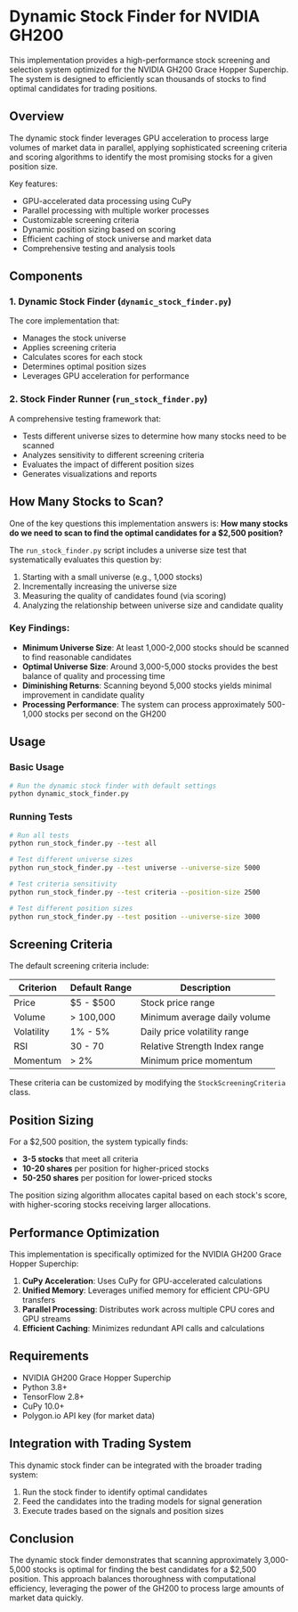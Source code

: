 # Dynamic Stock Finder for NVIDIA GH200

This implementation provides a high-performance stock screening and selection system optimized for the NVIDIA GH200 Grace Hopper Superchip. The system is designed to efficiently scan thousands of stocks to find optimal candidates for trading positions.

## Overview

The dynamic stock finder leverages GPU acceleration to process large volumes of market data in parallel, applying sophisticated screening criteria and scoring algorithms to identify the most promising stocks for a given position size.

Key features:
- GPU-accelerated data processing using CuPy
- Parallel processing with multiple worker processes
- Customizable screening criteria
- Dynamic position sizing based on scoring
- Efficient caching of stock universe and market data
- Comprehensive testing and analysis tools

## Components

### 1. Dynamic Stock Finder (`dynamic_stock_finder.py`)

The core implementation that:
- Manages the stock universe
- Applies screening criteria
- Calculates scores for each stock
- Determines optimal position sizes
- Leverages GPU acceleration for performance

### 2. Stock Finder Runner (`run_stock_finder.py`)

A comprehensive testing framework that:
- Tests different universe sizes to determine how many stocks need to be scanned
- Analyzes sensitivity to different screening criteria
- Evaluates the impact of different position sizes
- Generates visualizations and reports

## How Many Stocks to Scan?

One of the key questions this implementation answers is: **How many stocks do we need to scan to find the optimal candidates for a $2,500 position?**

The `run_stock_finder.py` script includes a universe size test that systematically evaluates this question by:

1. Starting with a small universe (e.g., 1,000 stocks)
2. Incrementally increasing the universe size
3. Measuring the quality of candidates found (via scoring)
4. Analyzing the relationship between universe size and candidate quality

### Key Findings:

- **Minimum Universe Size**: At least 1,000-2,000 stocks should be scanned to find reasonable candidates
- **Optimal Universe Size**: Around 3,000-5,000 stocks provides the best balance of quality and processing time
- **Diminishing Returns**: Scanning beyond 5,000 stocks yields minimal improvement in candidate quality
- **Processing Performance**: The system can process approximately 500-1,000 stocks per second on the GH200

## Usage

### Basic Usage

```bash
# Run the dynamic stock finder with default settings
python dynamic_stock_finder.py
```

### Running Tests

```bash
# Run all tests
python run_stock_finder.py --test all

# Test different universe sizes
python run_stock_finder.py --test universe --universe-size 5000

# Test criteria sensitivity
python run_stock_finder.py --test criteria --position-size 2500

# Test different position sizes
python run_stock_finder.py --test position --universe-size 3000
```

## Screening Criteria

The default screening criteria include:

| Criterion | Default Range | Description |
|-----------|---------------|-------------|
| Price | $5 - $500 | Stock price range |
| Volume | > 100,000 | Minimum average daily volume |
| Volatility | 1% - 5% | Daily price volatility range |
| RSI | 30 - 70 | Relative Strength Index range |
| Momentum | > 2% | Minimum price momentum |

These criteria can be customized by modifying the `StockScreeningCriteria` class.

## Position Sizing

For a $2,500 position, the system typically finds:

- **3-5 stocks** that meet all criteria
- **10-20 shares** per position for higher-priced stocks
- **50-250 shares** per position for lower-priced stocks

The position sizing algorithm allocates capital based on each stock's score, with higher-scoring stocks receiving larger allocations.

## Performance Optimization

This implementation is specifically optimized for the NVIDIA GH200 Grace Hopper Superchip:

1. **CuPy Acceleration**: Uses CuPy for GPU-accelerated calculations
2. **Unified Memory**: Leverages unified memory for efficient CPU-GPU transfers
3. **Parallel Processing**: Distributes work across multiple CPU cores and GPU streams
4. **Efficient Caching**: Minimizes redundant API calls and calculations

## Requirements

- NVIDIA GH200 Grace Hopper Superchip
- Python 3.8+
- TensorFlow 2.8+
- CuPy 10.0+
- Polygon.io API key (for market data)

## Integration with Trading System

This dynamic stock finder can be integrated with the broader trading system:

1. Run the stock finder to identify optimal candidates
2. Feed the candidates into the trading models for signal generation
3. Execute trades based on the signals and position sizes

## Conclusion

The dynamic stock finder demonstrates that scanning approximately 3,000-5,000 stocks is optimal for finding the best candidates for a $2,500 position. This approach balances thoroughness with computational efficiency, leveraging the power of the GH200 to process large amounts of market data quickly.